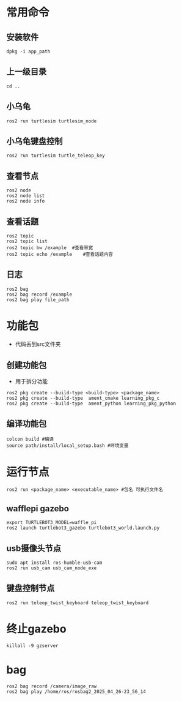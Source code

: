 # 常用命令
## 安装软件
```
dpkg -i app_path
```

## 上一级目录
```
cd ..
```

## 小乌龟
```
ros2 run turtlesim turtlesim_node
```

## 小乌龟键盘控制
```
ros2 run turtlesim turtle_teleop_key
```

## 查看节点
```
ros2 node
ros2 node list
ros2 node info
```

## 查看话题
```
ros2 topic
ros2 topic list
ros2 topic bw /example  #查看带宽
ros2 topic echo /example    #查看话题内容
```

## 日志
```
ros2 bag
ros2 bag record /example
ros2 bag play file_path
```

# 功能包
- 代码丢到src文件夹

## 创建功能包
- 用于拆分功能
```
ros2 pkg create --build-type <build-type> <package_name>
ros2 pkg create --build-type  ament_cmake learning_pkg_c
ros2 pkg create --build-type  ament_python learning_pkg_python
```

## 编译功能包
```
colcon build #编译
source path/install/local_setup.bash #环境变量
```

# 运行节点
```
ros2 run <package_name> <executable_name> #包名 可执行文件名
```

## wafflepi gazebo
```
export TURTLEBOT3_MODEL=waffle_pi
ros2 launch turtlebot3_gazebo turtlebot3_world.launch.py
```

## usb摄像头节点
```
sudo apt install ros-humble-usb-cam
ros2 run usb_cam usb_cam_node_exe
```

## 键盘控制节点
```
ros2 run teleop_twist_keyboard teleop_twist_keyboard
```

# 终止gazebo
```
killall -9 gzserver
```

# bag
```
ros2 bag record /camera/image_raw
ros2 bag play /home/ros/rosbag2_2025_04_26-23_56_14
```